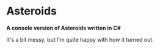 # Asteroids
**A console version of Asteroids written in C#**

It's a bit messy, but I'm quite happy with how it turned out.

